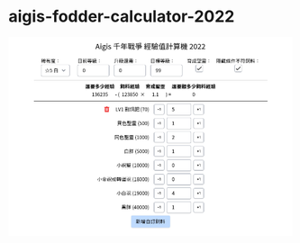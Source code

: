 # aigis-fodder-calculator-2022

![An example to calculate platinum rarity from level 1 to 99](assets/example-to-platinum-rarity-from-1-to-99.png)
